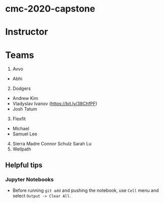 # cmc-2020-capstone

# Instructor

# Teams
1. Avvo
* Abhi
2. Dodgers

* Andrew Kim
* Vladyslav Ivanov (https://bit.ly/38ChfPF)
* Josh Tatum

3. Flexfit
* Michael
* Samuel Lee
4. Sierra Madre
Connor Schulz
Sarah Lu
5. Wellpath

## Helpful tips

### Jupyter Notebooks

* Before running `git add` and pushing the notebook, use `Cell` menu and select `Output -> Clear All`.
